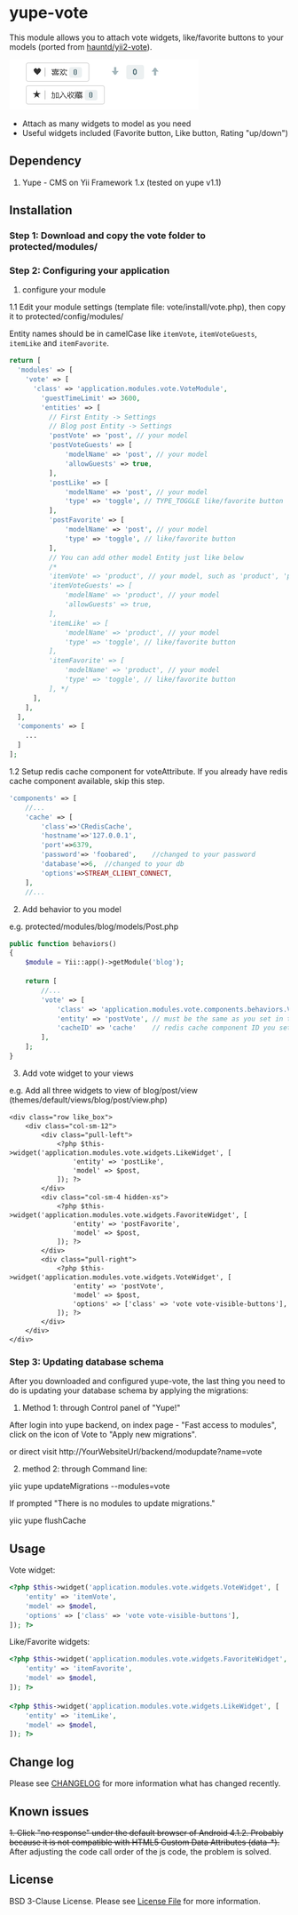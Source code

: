 # yupe-vote

This module allows you to attach vote widgets, like/favorite buttons to your models (ported from [hauntd/yii2-vote](https://github.com/hauntd/yii2-vote)).

![Demo](https://github.com/vulcangz/yupe-vote/raw/master/docs/screenshot.gif)

- Attach as many widgets to model as you need
- Useful widgets included (Favorite button, Like button, Rating "up/down")

## Dependency

1. Yupe - CMS on Yii Framework 1.x (tested on yupe v1.1)

## Installation

### Step 1: Download and copy the vote folder to protected/modules/

### Step 2: Configuring your application

1. configure your module

1.1 Edit your module settings (template file: vote/install/vote.php), then copy it to protected/config/modules/

Entity names should be in camelCase like `itemVote`, `itemVoteGuests`, `itemLike` and `itemFavorite`.

```php
return [
  'modules' => [
    'vote' => [
      'class' => 'application.modules.vote.VoteModule',
        'guestTimeLimit' => 3600,
        'entities' => [
          // First Entity -> Settings
		  // Blog post Entity -> Settings
		  'postVote' => 'post', // your model
		  'postVoteGuests' => [
			  'modelName' => 'post', // your model
			  'allowGuests' => true,
		  ],
		  'postLike' => [
			  'modelName' => 'post', // your model
			  'type' => 'toggle', // TYPE_TOGGLE like/favorite button
		  ],
		  'postFavorite' => [
			  'modelName' => 'post', // your model
			  'type' => 'toggle', // like/favorite button
		  ],
		  // You can add other model Entity just like below
		  /*
          'itemVote' => 'product', // your model, such as 'product', 'post'
          'itemVoteGuests' => [
              'modelName' => 'product', // your model
              'allowGuests' => true,
          ],
          'itemLike' => [
              'modelName' => 'product', // your model
              'type' => 'toggle', // like/favorite button
          ],
          'itemFavorite' => [
              'modelName' => 'product', // your model
              'type' => 'toggle', // like/favorite button
          ], */
      ],
    ],
  ],
  'components' => [
    ...
  ]
];
```

1.2 Setup redis cache component for voteAttribute. If you already have redis cache component available, skip this step.
```php
'components' => [
	//...
	'cache' => [
		'class'=>'CRedisCache',
		'hostname'=>'127.0.0.1',
		'port'=>6379,
		'password'=> 'foobared',	//changed to your password
		'database'=>6,	//changed to your db
		'options'=>STREAM_CLIENT_CONNECT,
	],
	//...
```

2. Add behavior to you model

e.g. protected/modules/blog/models/Post.php

```php
public function behaviors()
{
	$module = Yii::app()->getModule('blog');

	return [
		//...			
		'vote' => [
			'class' => 'application.modules.vote.components.behaviors.VoteBehavior',
			'entity' => 'postVote',	// must be the same as you set in the previous step 1
			'cacheID' => 'cache'	// redis cache component ID you setup in "/protected/config/main.php"
		],
	];
}
```

3. Add vote widget to your views

e.g. Add all three widgets to view of blog/post/view (themes/default/views/blog/post/view.php)

```
<div class="row like_box">
	<div class="col-sm-12">
		<div class="pull-left">
			<?php $this->widget('application.modules.vote.widgets.LikeWidget', [
				'entity' => 'postLike',
				'model' => $post,
			]); ?>
		</div>
		<div class="col-sm-4 hidden-xs">
			<?php $this->widget('application.modules.vote.widgets.FavoriteWidget', [
				'entity' => 'postFavorite',
				'model' => $post,
			]); ?>
		</div>
		<div class="pull-right">					
			<?php $this->widget('application.modules.vote.widgets.VoteWidget', [
				'entity' => 'postVote',
				'model' => $post,
				'options' => ['class' => 'vote vote-visible-buttons'],
			]); ?>
		</div>
	</div>
</div>
```

### Step 3: Updating database schema

After you downloaded and configured yupe-vote, the last thing you need to do is updating your database schema by applying the migrations:

1. Method 1: through Control panel of "Yupe!" 

After login into yupe backend, on index page - "Fast access to modules", click on the icon of Vote to "Apply new migrations".

or direct visit http://YourWebsiteUrl/backend/modupdate?name=vote

2. method 2: through Command line:

yiic yupe updateMigrations --modules=vote

If prompted "There is no modules to update migrations."

yiic yupe flushCache


## Usage

Vote widget:

```php
<?php $this->widget('application.modules.vote.widgets.VoteWidget', [
	'entity' => 'itemVote',
	'model' => $model,
	'options' => ['class' => 'vote vote-visible-buttons'],
]); ?>
```

Like/Favorite widgets:

```php
<?php $this->widget('application.modules.vote.widgets.FavoriteWidget', [
	'entity' => 'itemFavorite',
	'model' => $model,
]); ?>

<?php $this->widget('application.modules.vote.widgets.LikeWidget', [
	'entity' => 'itemLike',
	'model' => $model,
]); ?>
```

## Change log

Please see [CHANGELOG](CHANGELOG.md) for more information what has changed recently.

## Known issues
~~1. Click "no response" under the default browser of Android 4.1.2. 
Probably because it is not compatible with HTML5 Custom Data Attributes (data-*).~~
After adjusting the code call order of the js code, the problem is solved.

## License

BSD 3-Clause License. Please see [License File](LICENSE) for more information.
